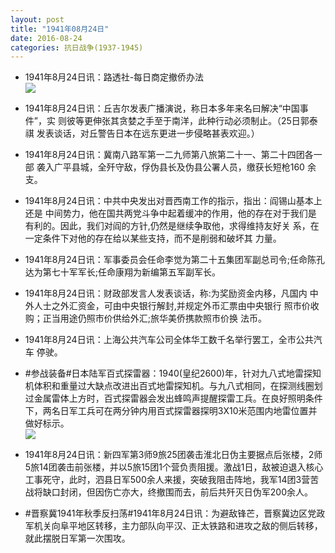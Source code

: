 ```yaml
---
layout: post
title: "1941年08月24日"
date: 2016-08-24
categories: 抗日战争(1937-1945)
---
```


<meta name="referrer" content="no-referrer" />

- 1941年8月24日讯：路透社-每日商定撤侨办法 <br/><img src="https://ww4.sinaimg.cn/large/aca367d8jw1f758dlauvij20bi075gms.jpg" />

- 1941年8月24日讯：丘吉尔发表广播演说，称日本多年来名曰解决“中国事件”，实 则彼等更伸张其贪婪之手至于南洋，此种行动必须制止。（25日郭泰祺 发表谈话，对丘警告日本在远东更进一步侵略甚表欢迎。） 

- 1941年8月24日讯：冀南八路军第一二九师第八旅第二十一、第二十四团各一部 袭入广平县城，全歼守敌，俘伪县长及伪县公署人员，缴获长短枪160 余支。 

- 1941年8月24日讯：中共中央发出对晋西南工作的指示，指出：阎锡山基本上还是 中间势力，他在国共两党斗争中起着缓冲的作用，他的存在对于我们是 有利的。因此，我们对阎的方针,仍然是继续争取他，求得维持友好关 系，在一定条件下对他的存在给以某些支持，而不是削弱和破坏其 力量。 

- 1941年8月24日讯：军事委员会任命李觉为第二十五集团军副总司令;任命陈孔 达为第七十军军长;任命康翔为新编第五军副军长。 

- 1941年8月24日讯：财政部发言人发表谈话，称:为奖励资金内移，凡国内 中外人士之外汇资金，可由中央银行解封,并规定外币汇票由中央银行 照市价收购；正当用途仍照市价供给外汇;旅华美侨携款照市价换 法币。 

- 1941年8月24日讯：上海公共汽车公司全体华工数千名举行罢工，全市公共汽车 停驶。 

- #参战装备#日本陆军百式探雷器：1940(皇纪2600)年，针对九八式地雷探知机体积和重量过大缺点改进出百式地雷探知机。与九八式相同，在探测线圈划过金属雷体上方时，百式探雷器会发出蜂鸣声提醒探雷工兵。在良好照明条件下，两名日军工兵可在两分钟内用百式探雷器探明3X10米范围内地雷位置并做好标示。 <br/><img src="https://ww3.sinaimg.cn/large/aca367d8jw1f74lu94791j20e90xcgra.jpg" />

- 1941年8月24日讯：新四军第3师9旅25团袭击淮北日伪主要据点后张楼，2师5旅14团袭击前张楼，并以5旅15团1个营负责阻援。激战1日，敌被迫退入核心工事死守，此时，泗县日军500余人来援，突破我阻击阵地，我军14团3营苦战将缺口封闭，但因伤亡亦大，终撤围而去，前后共歼灭日伪军200余人。 

- #晋察冀1941年秋季反扫荡#1941年8月24日讯：为避敌锋芒，晋察冀边区党政军机关向阜平地区转移，主力部队向平汉、正太铁路和进攻之敌的侧后转移，就此摆脱日军第一次围攻。 

